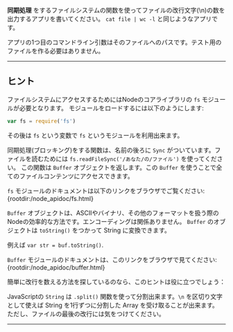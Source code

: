 **同期処理** をするファイルシステムの関数を使ってファイルの改行文字(\n)の数を出力するアプリを書いてください。 `cat file | wc -l` と同じようなアプリです。

アプリの1つ目のコマンドライン引数はそのファイルへのパスです。テスト用のファイルを作る必要はありません。

----------------------------------------------------------------------
## ヒント

ファイルシステムにアクセスするためにはNodeのコアライブラリの `fs` モジュールが必要となります。
モジュールをロードするには以下のようにします:

```js
var fs = require('fs')
```

その後は `fs` という変数で `fs` というモジュールを利用出来ます。

同期処理(ブロッキング)をする関数は、名前の後ろに `Sync` がついています。ファイルを読むためには `fs.readFileSync('/あなた/の/ファイル')` を使ってください。
この関数は `Buffer` オブジェクトを返します。この `Buffer` を使うことで全てのファイルコンテンツにアクセスできます。

`fs` モジュールのドキュメントは以下のリンクをブラウザでご覧ください:
  {rootdir:/node_apidoc/fs.html}

`Buffer` オブジェクトは、ASCIIやバイナリ、その他のフォーマットを扱う際の Nodeの効率的な方法です。エンコーディングは関係ありません。
`Buffer` のオブジェクトは `toString()` をつかって String に変換できます。

例えば `var str = buf.toString()`.

`Buffer` モジュールのドキュメントは、このリンクをブラウザで見てください:
  {rootdir:/node_apidoc/buffer.html}

簡単に改行を数える方法を探しているのなら、このヒントは役に立つでしょう：

JavaScriptの `String` は `.split()` 関数を使って分割出来ます。`\n` を区切り文字として使えば String を1行ずつに分割した Array を受け取ることが出来ます。
ただし、ファイルの最後の改行には気をつけてください。

----------------------------------------------------------------------
